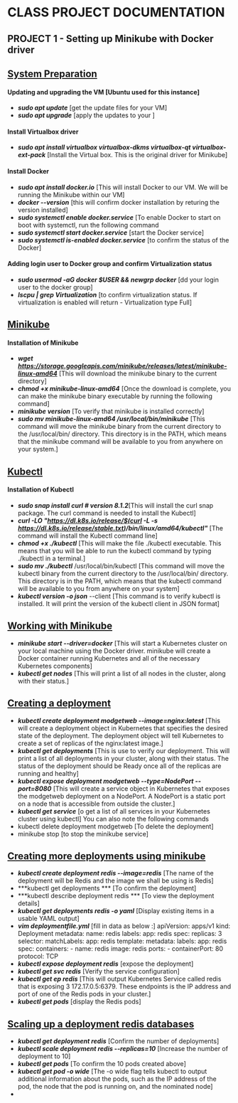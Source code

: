 # CLASS PROJECT DOCUMENTATION

## PROJECT 1 - Setting up Minikube with Docker driver

## <ins>System Preparation</ins>
#### Updating and upgrading the VM [Ubuntu used for this instance]
- ___sudo apt update___ [get the update files for your VM]
- ***sudo apt upgrade*** [apply the updates to your ]

#### Install Virtualbox driver
- ***sudo apt install virtualbox virtualbox-dkms virtualbox-qt virtualbox-ext-pack*** [Install the Virtual box. This is the original driver for Minikube]

#### Install Docker
- ***sudo apt install docker.io*** [This will install Docker to our VM. We will be running the Minikube within our VM]
- ***docker --version*** [this will confirm docker installation by returing the version installed]
- ***sudo systemctl enable docker.service*** [To enable Docker to start on boot with systemctl, run the following command
- ***sudo systemctl start docker.service*** [start the Docker service]
- ***sudo systemctl is-enabled docker.service*** [to confirm the status of the Docker]

#### Adding login user to Docker group and confirm Virtualization status
- ***sudo usermod -aG docker $USER && newgrp docker*** [dd your login user to the docker group]
- ***lscpu | grep Virtualization*** [to confirm virtualization status. If virtualization is enabled will return - Virtualization type Full]

## <ins>Minikube</ins>
#### Installation of Minikube
- ***wget https://storage.googleapis.com/minikube/releases/latest/minikube-linux-amd64*** [This will download the minikube binary to the current directory]
- ***chmod +x minikube-linux-amd64*** [Once the download is complete, you can make the minikube binary executable by running the following command]
- ***minikube version*** [To verify that minikube is installed correctly]
- ***sudo mv minikube-linux-amd64 /usr/local/bin/minikube*** [This command will move the minikube binary from the current directory to the /usr/local/bin/ directory. This directory is in the PATH, which means that the minikube command will be available to you from anywhere on your system.]

## <ins>Kubectl</ins>
#### Installation of Kubectl
- ***sudo snap install curl  # version 8.1.2***[This will install the curl snap package. The curl command is needed to install the Kubectl]
- ***curl -LO "https://dl.k8s.io/release/$(curl -L -s https://dl.k8s.io/release/stable.txt)/bin/linux/amd64/kubectl"*** [The command will install the Kubectl command line]
- ***chmod +x ./kubectl*** [This will make the file ./kubectl executable. This means that you will be able to run the kubectl command by typing ./kubectl in a terminal.]
- ***sudo mv ./kubectl*** /usr/local/bin/kubectl [This command will move the kubectl binary from the current directory to the /usr/local/bin/ directory. This directory is in the PATH, which means that the kubectl command will be available to you from anywhere on your system]
- ***kubectl version -o json***  --client [This command is to verify kubectl is installed. It will print the version of the kubectl client in JSON format]

## <ins>Working with Minikube</ins>
- ***minikube start --driver=docker*** [This will start a Kubernetes cluster on your local machine using the Docker driver. minikube will create a Docker container running Kubernetes and all of the necessary Kubernetes components]
- ***kubectl get nodes*** [This will print a list of all nodes in the cluster, along with their status.]

## <ins>Creating a deployment</ins>
- ***kubectl create deployment modgetweb --image=nginx:latest*** [This will create a deployment object in Kubernetes that specifies the desired state of the deployment. The deployment object will tell Kubernetes to create a set of replicas of the nginx:latest image.]
- ***kubectl get deployments*** [This is use to verify our deployment. This will print a list of all deployments in your cluster, along with their status. The status of the deployment should be Ready once all of the replicas are running and healthy]
- ***kubectl expose deployment modgetweb --type=NodePort --port=8080*** [This will create a service object in Kubernetes that exposes the modgetweb deployment on a NodePort. A NodePort is a static port on a node that is accessible from outside the cluster.]
- ***kubectl get service*** [o get a list of all services in your Kubernetes cluster using kubectl]
You can also note the following commands
- kubectl delete deployment modgetweb [To delete the deployment]
- minikube stop [to stop the minikube service]

## <ins>Creating more deployments using minikube</ins>
- ***kubectl create deployment redis  --image=redis*** [The name of the deployment will be Redis and the image we shall be using is Redis]
- ***kubectl get deployments *** [To confirm the deployment]
- ***kubectl describe deployment redis *** [To view the deployment details]
- ***kubectl get deployments redis -o yaml*** [Display existing items in a usable YAML output]
- ***vim deploymentfile.yml*** [fill in data as below :]
    apiVersion: apps/v1
kind: Deployment
metadata:
  name: redis
  labels:
    app: redis
spec:
  replicas: 3
  selector:
    matchLabels:
      app: redis
  template:
    metadata:
      labels:
        app: redis
    spec:
      containers:
      - name: redis
        image: redis
        ports:
        - containerPort: 80
	  protocol: TCP
- ***kubectl expose deployment redis*** [expose the deployment]
- ***kubectl get svc redis*** [Verify the service configuration]
- ***kubectl get ep redis*** [This will output Kubernetes Service called redis that is exposing 3 172.17.0.5:6379. These endpoints is the IP address and port of one of the Redis pods in your cluster.]
- ***kubectl get pods*** [display the Redis pods]

## <ins>Scaling up a deployment redis databases</ins>
-  ***kubectl get deployment redis*** [Confirm the number of deployments]
-  ***kubectl scale deployment redis --replicas=10*** [Increase the number of deployment to 10]
-  ***kubectl get pods*** [To confirm the 10 pods created above]
-  ***kubectl get pod -o wide*** [The -o wide flag tells kubectl to output additional information about the pods, such as the IP address of the pod, the node that the pod is running on, and the nominated node]
-  
